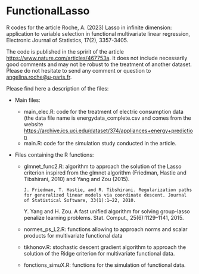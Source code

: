 # FunctionalLasso
R codes for the article Roche, A. (2023) Lasso in infinite dimension: application to variable selection in functional multivariate linear regression, Electronic Journal of Statistics, 17(2), 3357-3405.

The code is published in the spririt of the article https://www.nature.com/articles/467753a. It does not include necessarily good comments and may not be robust to the treatment of another dataset. Please do not hesitate to send any comment or question to angelina.roche@u-paris.fr. 

Please find here a description of the files: 
* Main files: 
  - main_elec.R: code for the treatment of electric consumption data (the data file name is energydata_complete.csv and comes from the website https://archive.ics.uci.edu/dataset/374/appliances+energy+prediction
  - main.R: code for the simulation study conducted in the article.
 
* Files containing the R functions:
  - glmnet_func2.R: algorithm to approach the solution of the Lasso criterion inspired from the glmnet algorithm (Friedman, Hastie and Tibshirani, 2010) and Yang and Zou (2015).
    
        J. Friedman, T. Hastie, and R. Tibshirani. Regularization paths for generalized linear models via coordinate descent. Journal of Statistical Software, 33(1):1–22, 2010.

      Y. Yang and H. Zou. A fast unified algorithm for solving group-lasso penalize learning problems. Stat. Comput., 25(6):1129–1141, 2015.

      
  - normes_ps_L2.R: functions allowing to approach norms and scalar products for multivariate functional data
  - tikhonov.R: stochastic descent gradient algorithm to approach the solution of the Ridge criterion for multivariate functional data.
  - fonctions_simuX.R: functions for the simulation of functional data. 
